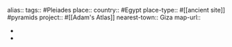 alias::
tags:: #Pleiades 
place::
country:: #Egypt 
place-type:: #[[ancient site]] #pyramids 
project:: #[[Adam's Atlas]]
nearest-town:: Giza
map-url::

-
-